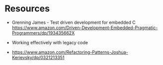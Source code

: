 
# Resources

- Grenning James - Test driven development for embedded C https://www.amazon.com/Driven-Development-Embedded-Pragmatic-Programmers/dp/193435662X

- Working effectively with legacy code
- https://www.amazon.com/Refactoring-Patterns-Joshua-Kerievsky/dp/0321213351